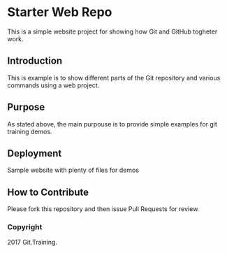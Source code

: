 # Starter Web Repo
 
 This is a simple website project for showing how Git and GitHub togheter work.

## Introduction

This is example is to show different parts of the Git repository and various commands using a web project.

## Purpose

As stated above, the main purpouse is to provide simple examples for git training demos.

## Deployment

Sample website with plenty of files for demos

## How to Contribute

Please fork this repository and then issue Pull Requests for review.

### Copyright

2017 Git.Training.